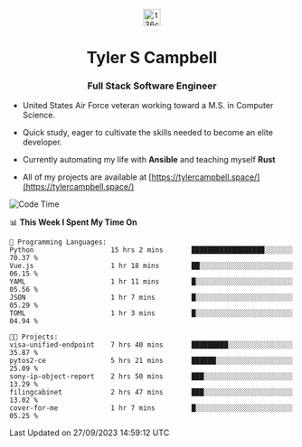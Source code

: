 <p align="center">
<a href="https://www.linkedin.com/in/t36campbell" target="blank"><img align="center" src="https://ik.imagekit.io/t36campbell/Portfolio/linkedin.png.original_m8bbGgPh6.png" alt="t36campbell" height="30" width="30" /></a>
</p>
<h1 align="center">Tyler S Campbell</h1>
<h3 align="center">Full Stack Software Engineer</h3>

* United States Air Force veteran working toward a M.S. in Computer Science.

* Quick study, eager to cultivate the skills needed to become an elite developer.

* Currently automating my life with **Ansible** and teaching myself **Rust**

* All of my projects are available at [https://tylercampbell.space/](https://tylercampbell.space/)

<!--START_SECTION:waka-->
![Code Time](http://img.shields.io/badge/Code%20Time-2%2C844%20hrs%2020%20mins-blue)

📊 **This Week I Spent My Time On** 

```text
💬 Programming Languages: 
Python                   15 hrs 2 mins       ██████████████████░░░░░░░   70.37 % 
Vue.js                   1 hr 18 mins        ██░░░░░░░░░░░░░░░░░░░░░░░   06.15 % 
YAML                     1 hr 11 mins        █░░░░░░░░░░░░░░░░░░░░░░░░   05.56 % 
JSON                     1 hr 7 mins         █░░░░░░░░░░░░░░░░░░░░░░░░   05.29 % 
TOML                     1 hr 3 mins         █░░░░░░░░░░░░░░░░░░░░░░░░   04.94 % 

🐱‍💻 Projects: 
visa-unified-endpoint    7 hrs 40 mins       █████████░░░░░░░░░░░░░░░░   35.87 % 
pytos2-ce                5 hrs 21 mins       ██████░░░░░░░░░░░░░░░░░░░   25.09 % 
sony-ip-object-report    2 hrs 50 mins       ███░░░░░░░░░░░░░░░░░░░░░░   13.29 % 
filingcabinet            2 hrs 47 mins       ███░░░░░░░░░░░░░░░░░░░░░░   13.02 % 
cover-for-me             1 hr 7 mins         █░░░░░░░░░░░░░░░░░░░░░░░░   05.25 % 
```


 Last Updated on 27/09/2023 14:59:12 UTC
<!--END_SECTION:waka-->
